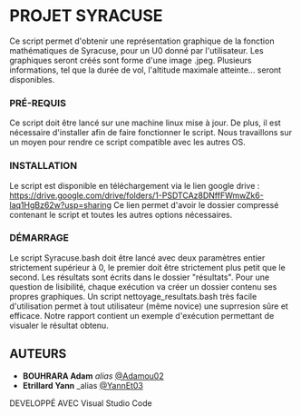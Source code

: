 # PROJET SYRACUSE


Ce script permet d'obtenir une représentation graphique de la fonction mathématiques de Syracuse, pour un U0 donné par
l'utilisateur. Les graphiques seront créés sont forme d'une image .jpeg. Plusieurs informations, tel que la durée de vol,
l'altitude maximale atteinte... seront disponibles.



### PRÉ-REQUIS

Ce script doit être lancé sur une machine linux mise à jour. De plus, il est nécessaire d'installer <gnuplot> afin de faire
fonctionner le script. Nous travaillons sur un moyen pour rendre ce script compatible avec les autres OS.



### INSTALLATION

Le script est disponible en téléchargement via le lien google drive :
https://drive.google.com/drive/folders/1-PSDTCAz8DNffFWmwZk6-laq1HgBz62w?usp=sharing
Ce lien permet d'avoir le dossier compressé contenant le script et toutes les autres options nécessaires.


### DÉMARRAGE

Le script Syracuse.bash doit être lancé avec deux paramètres entier strictement supérieur à 0, le premier doit être
strictement plus petit que le second. Les résultats sont écrits dans le dossier "résultats". Pour une question de
lisibilité, chaque exécution va créer un dossier contenu ses propres graphiques.
Un script nettoyage_resultats.bash très facile d'utilisation permet à tout utilisateur (même novice) une suprresion sûre et
efficace.
Notre rapport contient un exemple d'exécution permettant de visualer le résultat obtenu.


## AUTEURS

* **BOUHRARA Adam** _alias_ [@Adamou02](https://github.com/Adamou02)
* **Etrillard Yann** _alias [@YannEt03](https://github.com/YannEt03)

DEVELOPPÉ AVEC Visual Studio Code
